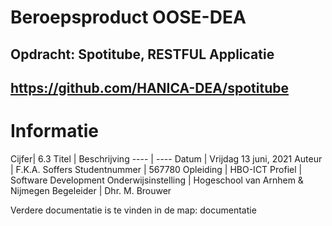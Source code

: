 # Beroepsproduct OOSE-DEA
## Opdracht: Spotitube, RESTFUL Applicatie
https://github.com/HANICA-DEA/spotitube 
---

# Informatie
Cijfer| 6.3
Titel | Beschrijving
----  | ----
Datum | Vrijdag 13 juni, 2021
Auteur | F.K.A. Soffers
Studentnummer | 567780
Opleiding | HBO-ICT
Profiel | Software Development
Onderwijsinstelling | Hogeschool van Arnhem & Nijmegen
Begeleider | Dhr. M. Brouwer

Verdere documentatie is te vinden in de map: documentatie
